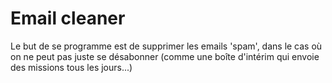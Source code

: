 # Email cleaner

Le but de se programme est de supprimer les emails 'spam', dans le cas où on ne peut pas juste se désabonner (comme une boîte d'intérim qui envoie des missions tous les jours...)

